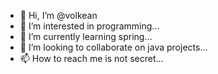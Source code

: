 - 👋 Hi, I’m @volkean
- 👀 I’m interested in programming...
- 🌱 I’m currently learning spring...
- 💞️ I’m looking to collaborate on java projects...
- 📫 How to reach me is not secret...

<!---
volkean/volkean is a ✨ special ✨ repository because its `README.md` (this file) appears on your GitHub profile.
You can click the Preview link to take a look at your changes.
--->
